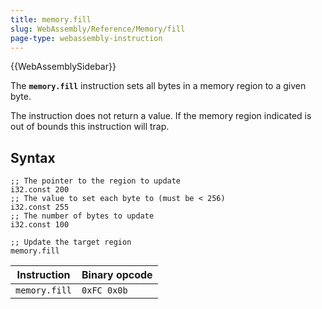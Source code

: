 ```yaml
---
title: memory.fill
slug: WebAssembly/Reference/Memory/fill
page-type: webassembly-instruction
---
```


{{WebAssemblySidebar}}

The **`memory.fill`** instruction sets all bytes in a memory region to a given byte.

The instruction does not return a value. If the memory region indicated is out of bounds this instruction will trap.

## Syntax

```wasm
;; The pointer to the region to update
i32.const 200
;; The value to set each byte to (must be < 256)
i32.const 255
;; The number of bytes to update
i32.const 100

;; Update the target region
memory.fill
```

| Instruction   | Binary opcode |
| ------------- | ------------- |
| `memory.fill` | `0xFC 0x0b`   |

